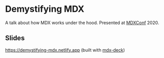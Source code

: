 # Demystifying MDX

A talk about how MDX works under the hood. Presented at [MDXConf](https://mdxjs.com/conf) 2020.

## Slides

https://demystifying-mdx.netlify.app (built with [mdx-deck](https://github.com/jxnblk/mdx-deck))
